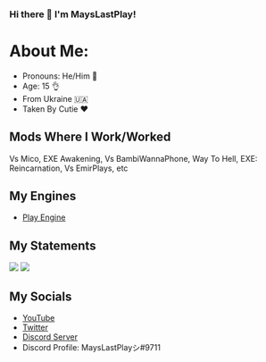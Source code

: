 ### Hi there 👋 I'm MaysLastPlay!

# About Me:
- Pronouns: He/Him 🙂
- Age: 15 👌
- From Ukraine 🇺🇦
- Taken By Cutie ❤️

## Mods Where I Work/Worked
Vs Mico, EXE Awakening, Vs BambiWannaPhone, Way To Hell, EXE: Reincarnation, Vs EmirPlays, etc
## My Engines
- [Play Engine](https://MaysLastPlays-Things/FNF-PlayEngine-Rework)
## My Statements
![](https://github-readme-stats.vercel.app/api?username=MaysLastPlay10&show_icons=true&theme=vue-dark)
![](https://github-readme-stats.vercel.app/api/top-langs/?username=MaysLastPlay10&layout=compact&show_icons=true&theme=vue-dark)
## My Socials
- [YouTube](https://youtube.com/@MaysLastPlay)
- [Twitter](https://twitter.com/MaysLastPlay?t=hs12VAyqqAs9AU6kzSr0vw&s=09)
- [Discord Server](https://discord.gg/7mZ7vanQFY)
- Discord Profile: MaysLastPlayシ#9711 
